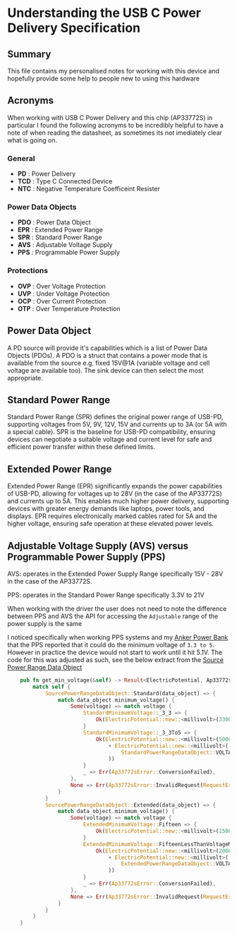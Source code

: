 # Understanding the USB C Power Delivery Specification

## Summary

This file contains my personalised notes for working with this device and hopefully provide some help to people new to using this hardware

## Acronyms

When working with USB C Power Delivery and this chip (AP33772S) in particular I found the following acronyms to be incredibly helpful to have a note of when reading the datasheet, as sometimes its not imediately clear what is going on.

### General

- **PD** : Power Delivery
- **TCD** : Type C Connected Device
- **NTC** : Negative Temperature Coefficeint Resister

### Power Data Objects

- **PDO** : Power Data Object
- **EPR** : Extended Power Range
- **SPR** : Standard Power Range
- **AVS** : Adjustable Voltage Supply
- **PPS** : Programmable Power Supply

### Protections

- **OVP** : Over Voltage Protection
- **UVP** : Under Voltage Protection
- **OCP** : Over Current Protection
- **OTP** : Over Temperature Protection

## Power Data Object

A PD source will provide it's capabilities which is a list of Power Data Objects (PDOs). A PDO is a struct that contains a power mode that is available from the source e.g. fixed 15V@1A (variable voltage and cell voltage are available too). The sink device can then select the most appropriate.

## Standard Power Range

Standard Power Range (SPR) defines the original power range of USB-PD, supporting voltages from 5V, 9V, 12V, 15V and currents up to 3A (or 5A with a special cable). SPR is the baseline for USB-PD compatibility, ensuring devices can negotiate a suitable voltage and current level for safe and efficient power transfer within these defined limits.

## Extended Power Range

Extended Power Range (EPR) significantly expands the power capabilities of USB-PD, allowing for voltages up to 28V (in the case of the AP33772S) and currents up to 5A. This enables much higher power delivery, supporting devices with greater energy demands like laptops, power tools, and displays. EPR requires electronically marked cables rated for 5A and the higher voltage, ensuring safe operation at these elevated power levels.

## Adjustable Voltage Supply (AVS) versus Programmable Power Supply (PPS)

AVS: operates in the Extended Power Supply Range specifically 15V - 28V in the case of the AP33772S.

PPS: operates in the Standard Power Range specifically 3.3V to 21V

When working with the driver the user does not need to note the difference between PPS and AVS the API for accessing the `Adjustable` range of the power supply is the same

I noticed specifically when working PPS systems and my [Anker Power Bank](https://www.amazon.co.uk/dp/B0BYP2F3SG?ref_=ppx_hzsearch_conn_dt_b_fed_asin_title_1) that the PPS reported that it could do the minimum voltage of `3.3 to 5`. However in practice the device would not start to work until it hit 5.1V. The code for this was adjusted as such, see the below extract from the [Source Power Range Data Object](../src/commands/data_objects/source_power_range_data_object.rs)

```rust
    pub fn get_min_voltage(&self) -> Result<ElectricPotential, Ap33772sError> {
        match self {
            SourcePowerRangeDataObject::Standard(data_object) => {
                match data_object.minimum_voltage() {
                    Some(voltage) => match voltage {
                        StandardMinimumVoltage::_3_3 => {
                            Ok(ElectricPotential::new::<millivolt>(3300.0))
                        }
                        StandardMinimumVoltage::_3_3To5 => {
                            Ok(ElectricPotential::new::<millivolt>(5000.0)
                                + ElectricPotential::new::<millivolt>(
                                    StandardPowerRangeDataObject::VOLTAGE_RESOLUTION as f32,
                                ))
                        }
                        _ => Err(Ap33772sError::ConversionFailed),
                    },
                    None => Err(Ap33772sError::InvalidRequest(RequestError::MissingArgument)),
                }
            }
            SourcePowerRangeDataObject::Extended(data_object) => {
                match data_object.minimum_voltage() {
                    Some(voltage) => match voltage {
                        ExtendedMinimumVoltage::Fifteen => {
                            Ok(ElectricPotential::new::<millivolt>(15000.0))
                        }
                        ExtendedMinimumVoltage::FifteenLessThanVoltageMinimumLessThanTwenty => {
                            Ok(ElectricPotential::new::<millivolt>(20000.0)
                                + ElectricPotential::new::<millivolt>(
                                    ExtendedPowerRangeDataObject::VOLTAGE_RESOLUTION as f32,
                                ))
                        }
                        _ => Err(Ap33772sError::ConversionFailed),
                    },
                    None => Err(Ap33772sError::InvalidRequest(RequestError::MissingArgument)),
                }
            }
        }
    }
```

